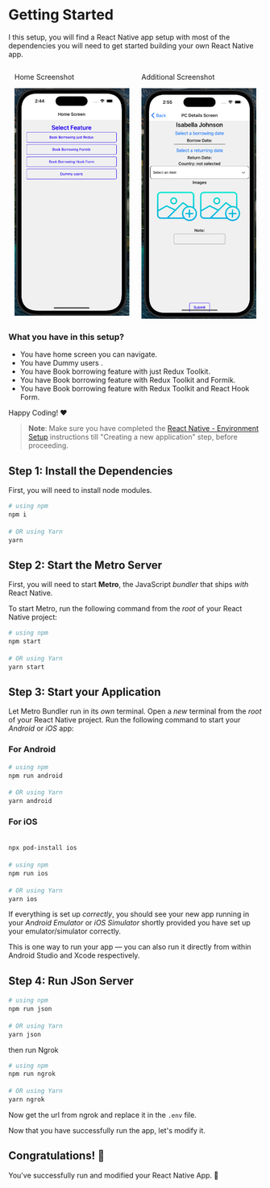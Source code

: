 # Getting Started

I this setup, you will find a React Native app setup with most of the dependencies you will need to get started building your own React Native app.


<div style="display: flex; margin: 12px;">
  <div style="flex: 1; margin-right: 12px;">
    <p>Home Screenshot</p>
    <img src="src/assets/HomeScreenshot.png" alt="Home Screenshot" />
  </div>
  <div style="flex: 1; margin-left: 12px;">
    <p>Additional Screenshot</p>
    <img src="src/assets/FormScreenshot.png" alt="Additional Screenshot" />
  </div>
</div>

### What you have in this setup?

- You have home screen you can navigate.
- You have Dummy users .
- You have Book borrowing feature with just Redux Toolkit.
- You have Book borrowing feature with Redux Toolkit and Formik.
- You have Book borrowing feature with Redux Toolkit and React Hook Form.

Happy Coding! :heart:

> **Note**: Make sure you have completed the [React Native - Environment Setup](https://reactnative.dev/docs/environment-setup) instructions till "Creating a new application" step, before proceeding.

## Step 1: Install the Dependencies

First, you will need to install node modules.

```bash
# using npm
npm i

# OR using Yarn
yarn
```

## Step 2: Start the Metro Server

First, you will need to start **Metro**, the JavaScript _bundler_ that ships _with_ React Native.

To start Metro, run the following command from the _root_ of your React Native project:

```bash
# using npm
npm start

# OR using Yarn
yarn start
```

## Step 3: Start your Application

Let Metro Bundler run in its _own_ terminal. Open a _new_ terminal from the _root_ of your React Native project. Run the following command to start your _Android_ or _iOS_ app:

### For Android

```bash
# using npm
npm run android

# OR using Yarn
yarn android
```

### For iOS

```bash

npx pod-install ios

# using npm
npm run ios

# OR using Yarn
yarn ios
```

If everything is set up _correctly_, you should see your new app running in your _Android Emulator_ or _iOS Simulator_ shortly provided you have set up your emulator/simulator correctly.

This is one way to run your app — you can also run it directly from within Android Studio and Xcode respectively.

## Step 4: Run JSon Server

```bash
# using npm
npm run json

# OR using Yarn
yarn json
```

then run Ngrok

```bash
# using npm
npm run ngrok

# OR using Yarn
yarn ngrok
```

Now get the url from ngrok and replace it in the `.env` file.

Now that you have successfully run the app, let's modify it.

## Congratulations! :tada:

You've successfully run and modified your React Native App. :partying_face:
